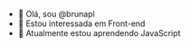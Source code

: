 - 👋 Olá, sou @brunapl
- 👀 Estou interessada em Front-end
- 🌱 Atualmente estou aprendendo JavaScript
